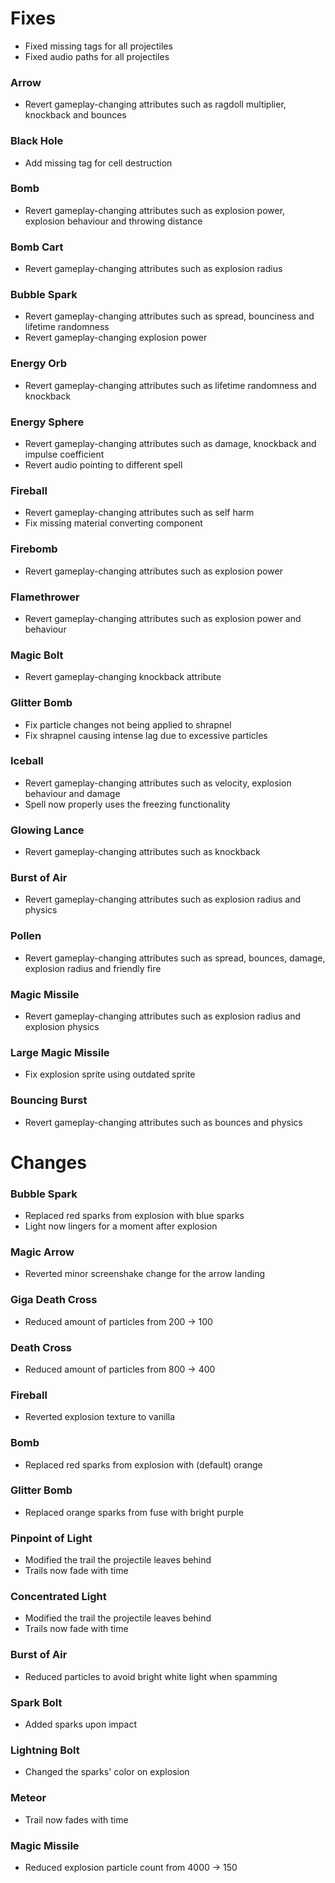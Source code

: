 # Fixes
- Fixed missing tags for all projectiles
- Fixed audio paths for all projectiles

### Arrow
- Revert gameplay-changing attributes such as ragdoll multiplier, knockback and bounces
### Black Hole
- Add missing tag for cell destruction 
### Bomb
- Revert gameplay-changing attributes such as explosion power, explosion behaviour and throwing distance
### Bomb Cart
- Revert gameplay-changing attributes such as explosion radius
### Bubble Spark
- Revert gameplay-changing attributes such as spread, bounciness and lifetime randomness
- Revert gameplay-changing explosion power
### Energy Orb
- Revert gameplay-changing attributes such as lifetime randomness and knockback
### Energy Sphere
- Revert gameplay-changing attributes such as damage, knockback and impulse coefficient
- Revert audio pointing to different spell
### Fireball
- Revert gameplay-changing attributes such as self harm
- Fix missing material converting component
### Firebomb
- Revert gameplay-changing attributes such as explosion power
### Flamethrower
- Revert gameplay-changing attributes such as explosion power and behaviour
### Magic Bolt
- Revert gameplay-changing knockback attribute
### Glitter Bomb
- Fix particle changes not being applied to shrapnel
- Fix shrapnel causing intense lag due to excessive particles
### Iceball
- Revert gameplay-changing attributes such as velocity, explosion behaviour and damage
- Spell now properly uses the freezing functionality
### Glowing Lance
- Revert gameplay-changing attributes such as knockback
### Burst of Air
- Revert gameplay-changing attributes such as explosion radius and physics
### Pollen
- Revert gameplay-changing attributes such as spread, bounces, damage, explosion radius and friendly fire
### Magic Missile
- Revert gameplay-changing attributes such as explosion radius and explosion physics 
### Large Magic Missile
- Fix explosion sprite using outdated sprite
### Bouncing Burst
- Revert gameplay-changing attributes such as bounces and physics

# Changes
### Bubble Spark
- Replaced red sparks from explosion with blue sparks
- Light now lingers for a moment after explosion
### Magic Arrow
- Reverted minor screenshake change for the arrow landing
### Giga Death Cross
- Reduced amount of particles from 200 -> 100
### Death Cross
- Reduced amount of particles from 800 -> 400
### Fireball
- Reverted explosion texture to vanilla
### Bomb
- Replaced red sparks from explosion with (default) orange
### Glitter Bomb
- Replaced orange sparks from fuse with bright purple 
### Pinpoint of Light
- Modified the trail the projectile leaves behind
- Trails now fade with time
### Concentrated Light
- Modified the trail the projectile leaves behind
- Trails now fade with time
### Burst of Air
- Reduced particles to avoid bright white light when spamming
### Spark Bolt
- Added sparks upon impact
### Lightning Bolt
- Changed the sparks' color on explosion
### Meteor
- Trail now fades with time
### Magic Missile
- Reduced explosion particle count from 4000 -> 150
